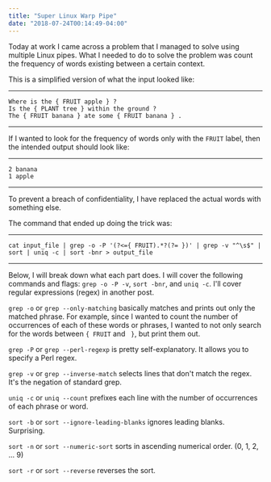 ```yaml
---
title: "Super Linux Warp Pipe"
date: "2018-07-24T00:14:49-04:00"
---
```


Today at work I came across a problem that I managed to solve using multiple Linux pipes. What I needed to do to solve the problem was count the frequency of words existing between a certain context.

This is a simplified version of what the input looked like:

---
	Where is the { FRUIT apple } ?
	Is the { PLANT tree } within the ground ?
	The { FRUIT banana } ate some { FRUIT banana } .
---

If I wanted to look for the frequency of words only with the `FRUIT` label, then the intended output should look like:

---
	2 banana
	1 apple
---

To prevent a breach of confidentiality, I have replaced the actual words with something else.

The command that ended up doing the trick was:

---
	cat input_file | grep -o -P '(?<={ FRUIT).*?(?= })' | grep -v "^\s$" | sort | uniq -c | sort -bnr > output_file
---


Below, I will break down what each part does. I will cover the following commands and flags: `grep -o -P -v`, `sort -bnr`, and `uniq -c`. I'll cover regular expressions (regex) in another post.

`grep -o` or `grep --only-matching` basically matches and prints out only the matched phrase. For example, since I wanted to count the number of occurrences of each of these words or phrases, I wanted to not only search for the words between `{ FRUIT`  and ` }`, but print them out.

`grep -P` or `grep --perl-regexp` is pretty self-explanatory. It allows you to specify a Perl regex.

`grep -v` or `grep --inverse-match` selects lines that don't match the regex. It's the negation of standard grep.

`uniq -c` or `uniq --count` prefixes each line with the number of occurrences of each phrase or word.

`sort -b` or `sort --ignore-leading-blanks` ignores leading blanks. Surprising.

`sort -n` or `sort --numeric-sort` sorts in ascending numerical order. (0, 1, 2, ... 9)

`sort -r` or `sort --reverse` reverses the sort.
